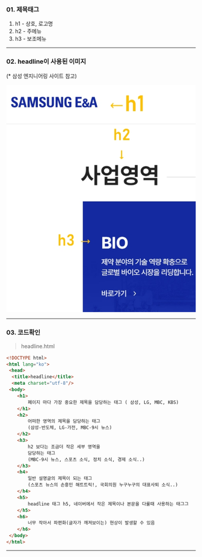 ### 01. 제목태그

1. h1 - 상호, 로고명
2. h2 - 주메뉴
3. h3 - 보조메뉴
---

### 02. headline이 사용된 이미지
(* 삼성 엔지니어링 사이트 참고)


![headline.html](img/headline.jpg)

---

### 03. 코드확인

> headline.html

```html
<!DOCTYPE html>
<html lang="ko">
 <head>
  <title>headline</title>
  <meta charset="utf-8"/>
 <body>
	<h1>
		페이지 마다 가장 중요한 제목을 담당하는 태그 ( 삼성, LG, MBC, KBS)
	</h1>
	<h2>
		어떠한 영역의 제목을 담당하는 태그
		(삼성-반도체, LG-가전, MBC-9시 뉴스)
	</h2>
	<h3>
		h2 보다는 조금더 작은 세부 영역을
		담당하는 태그
		(MBC-9시 뉴스, 스포츠 소식, 정치 소식, 경제 소식..)
	</h3>
	<h4>
		일반 설명글의 제목이 되는 태그
		(스포츠 뉴스의 손흥민 해트트릭!, 국회의원 누구누구의 대표사퇴 소식..)
	</h4>
	<h5>
		headline 태그 h5, 네이버에서 작은 제목이나 본문을 다룰때 사용하는 태그그
	</h5>
	<h6>
		너무 작아서 파편화(글자가 깨져보이는) 현상이 발생할 수 있음
	</h6>
 </body>
</html>
```

---
